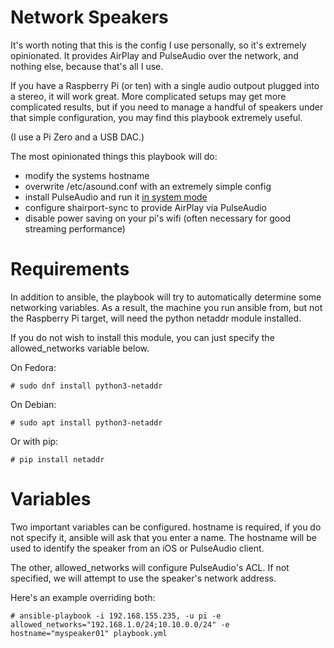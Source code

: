 # Network Speakers
It's worth noting that this is the config I use personally, so it's extremely opinionated. It provides AirPlay and PulseAudio over the network, and nothing else, because that's all I use.

If you have a Raspberry Pi (or ten) with a single audio outpout plugged into a stereo, it will work great. More complicated setups may get more complicated results, but if you need to manage a handful of speakers under that simple configuration, you may find this playbook extremely useful.

(I use a Pi Zero and a USB DAC.)

The most opinionated things this playbook will do:

- modify the systems hostname
- overwrite /etc/asound.conf with an extremely simple config
- install PulseAudio and run it [in system mode](https://www.freedesktop.org/wiki/Software/PulseAudio/Documentation/User/SystemWide/)
- configure shairport-sync to provide AirPlay via PulseAudio
- disable power saving on your pi's wifi (often necessary for good streaming performance)

# Requirements
In addition to ansible, the playbook will try to automatically determine some networking variables. As a result, the machine you run ansible from, but not the Raspberry Pi target, will need the python netaddr module installed.

If you do not wish to install this module, you can just specify the allowed_networks variable below.

On Fedora:

```
# sudo dnf install python3-netaddr
```

On Debian:
```
# sudo apt install python3-netaddr
```

Or with pip:

```
# pip install netaddr
```

# Variables
Two important variables can be configured. hostname is required, if you do not specify it, ansible will ask that you enter a name. The hostname will be used to identify the speaker from an iOS or PulseAudio client.

The other, allowed_networks will configure PulseAudio's ACL. If not specified, we will attempt to use the speaker's network address.

Here's an example overriding both:

```
# ansible-playbook -i 192.168.155.235, -u pi -e allowed_networks="192.168.1.0/24;10.10.0.0/24" -e hostname="myspeaker01" playbook.yml
```